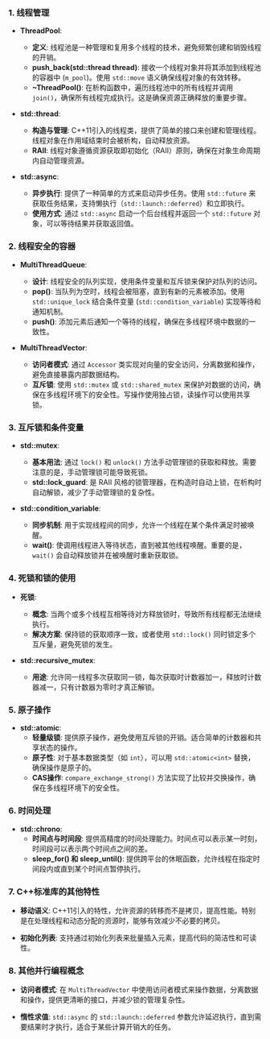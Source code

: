 ### 1. 线程管理
- **ThreadPool**:
  - **定义**: 线程池是一种管理和复用多个线程的技术，避免频繁创建和销毁线程的开销。
  - **push_back(std::thread thread)**: 接收一个线程对象并将其添加到线程池的容器中 (`m_pool`)。使用 `std::move` 语义确保线程对象的有效转移。
  - **~ThreadPool()**: 在析构函数中，遍历线程池中的所有线程并调用 `join()`，确保所有线程完成执行。这是确保资源正确释放的重要步骤。

- **std::thread**:
  - **构造与管理**: C++11引入的线程类，提供了简单的接口来创建和管理线程。线程对象在作用域结束时会被析构，自动释放资源。
  - **RAII**: 线程对象遵循资源获取即初始化（RAII）原则，确保在对象生命周期内自动管理资源。

- **std::async**:
  - **异步执行**: 提供了一种简单的方式来启动异步任务。使用 `std::future` 来获取任务结果，支持懒执行（`std::launch::deferred`）和立即执行。
  - **使用方式**: 通过 `std::async` 启动一个后台线程并返回一个 `std::future` 对象，可以等待结果并获取返回值。

### 2. 线程安全的容器
- **MultiThreadQueue**:
  - **设计**: 线程安全的队列实现，使用条件变量和互斥锁来保护对队列的访问。
  - **pop()**: 当队列为空时，线程会被阻塞，直到有新的元素被添加。使用 `std::unique_lock` 结合条件变量 (`std::condition_variable`) 实现等待和通知机制。
  - **push()**: 添加元素后通知一个等待的线程，确保在多线程环境中数据的一致性。

- **MultiThreadVector**:
  - **访问者模式**: 通过 `Accessor` 类实现对向量的安全访问，分离数据和操作，避免直接暴露内部数据结构。
  - **互斥锁**: 使用 `std::mutex` 或 `std::shared_mutex` 来保护对数据的访问，确保在多线程环境下的安全性。写操作使用独占锁，读操作可以使用共享锁。

### 3. 互斥锁和条件变量
- **std::mutex**:
  - **基本用法**: 通过 `lock()` 和 `unlock()` 方法手动管理锁的获取和释放。需要注意的是，手动管理锁可能导致死锁。
  - **std::lock_guard**: 是 RAII 风格的锁管理器，在构造时自动上锁，在析构时自动解锁，减少了手动管理锁的复杂性。

- **std::condition_variable**:
  - **同步机制**: 用于实现线程间的同步，允许一个线程在某个条件满足时被唤醒。
  - **wait()**: 使调用线程进入等待状态，直到被其他线程唤醒。重要的是，`wait()` 会自动释放锁并在被唤醒时重新获取锁。

### 4. 死锁和锁的使用
- **死锁**:
  - **概念**: 当两个或多个线程互相等待对方释放锁时，导致所有线程都无法继续执行。
  - **解决方案**: 保持锁的获取顺序一致，或者使用 `std::lock()` 同时锁定多个互斥量，避免死锁的发生。

- **std::recursive_mutex**:
  - **用途**: 允许同一线程多次获取同一锁，每次获取时计数器加一，释放时计数器减一，只有计数器为零时才真正解锁。

### 5. 原子操作
- **std::atomic**:
  - **轻量级锁**: 提供原子操作，避免使用互斥锁的开销。适合简单的计数器和共享状态的操作。
  - **原子性**: 对于基本数据类型（如 `int`），可以用 `std::atomic<int>` 替换，确保操作是原子的。
  - **CAS操作**: `compare_exchange_strong()` 方法实现了比较并交换操作，确保在多线程环境下的安全性。

### 6. 时间处理
- **std::chrono**:
  - **时间点与时间段**: 提供高精度的时间处理能力。时间点可以表示某一时刻，时间段可以表示两个时间点之间的差。
  - **sleep_for() 和 sleep_until()**: 提供跨平台的休眠函数，允许线程在指定时间段内或直到某个时间点暂停执行。

### 7. C++标准库的其他特性
- **移动语义**: C++11引入的特性，允许资源的转移而不是拷贝，提高性能。特别是在处理线程和动态分配的资源时，能够有效减少不必要的拷贝。
  
- **初始化列表**: 支持通过初始化列表来批量插入元素，提高代码的简洁性和可读性。

### 8. 其他并行编程概念
- **访问者模式**: 在 `MultiThreadVector` 中使用访问者模式来操作数据，分离数据和操作，提供更清晰的接口，并减少锁的管理复杂性。
  
- **惰性求值**: `std::async` 的 `std::launch::deferred` 参数允许延迟执行，直到需要结果时才执行，适合于某些计算开销大的任务。
